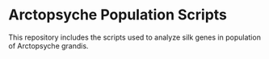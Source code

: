# Arctopsyche Population Scripts
This repository includes the scripts used to analyze silk genes in population of Arctopsyche grandis.
